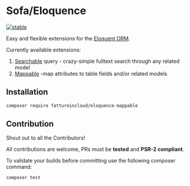 # Sofa/Eloquence

[![stable](https://poser.pugx.org/fattureincloud/eloquence-mappable/v/stable.svg)](https://packagist.org/packages/fattureincloud/eloquence-mappable)

Easy and flexible extensions for the [Eloquent ORM](https://laravel.com/docs/eloquent).

Currently available extensions:

1. [Searchable](https://github.com/fattureincloud/eloquence-base) query - crazy-simple fulltext search through any related model 
2. [Mappable](https://github.com/fattureincloud/eloquence-mappable) -map attributes to table fields and/or related models

## Installation

```bash
composer require fattureincloud/eloquence-mappable
```

## Contribution

Shout out to all the Contributors!

All contributions are welcome, PRs must be **tested** and **PSR-2 compliant**.

To validate your builds before committing use the following composer command:
```bash
composer test
```

